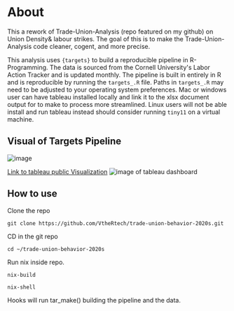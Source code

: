 # About

This a rework of Trade-Union-Analysis (repo featured on my github) on Union Density& labour strikes. The goal of this is to make the Trade-Union-Analysis code cleaner, cogent, and more precise.

This analysis uses `{targets}` to build a reproducible pipeline in R-Programming. The data is sourced from the Cornell University's Labor Action Tracker and is updated monthly. The pipeline is built in entirely in R and is reproducible by running the `targets_.R` file. Paths in `targets_.R` may need to be adjusted to your operating system preferences. Mac or windows user can have tableau installed locally and link it to the xlsx document output for to make to process more streamlined. Linux users will not be able install and run tableau instead should consider running `tiny11` on a virtual machine.

## Visual of Targets Pipeline

![image](https://github.com/VtheRtech/trade-union-behavior-2020s/assets/30744769/7efc4627-36e5-4891-bc16-5e6532ac5c9c)

[Link to tableau public Visualization](https://public.tableau.com/app/profile/vcumbo/viz/unionworkbook/d3)
![image of tableau dashboard](https://github.com/VtheRtech/trade-union-behavior-2020s/blob/main/paper/paper_files/DMV.&.Yearly.National.png?raw=true)

## How to use

Clone the repo

```
git clone https://github.com/VtheRtech/trade-union-behavior-2020s.git
```

CD in the git repo

```
cd ~/trade-union-behavior-2020s
```

Run nix inside repo.

```
nix-build

nix-shell
```

Hooks will run tar_make() building the pipeline and the data.
